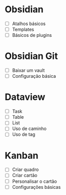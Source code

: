 # Obsidian
- [ ] Atalhos básicos
- [ ] Templates
- [ ] Básicos de plugins

# Obsidian Git
- [ ] Baixar um vault
- [ ] Configuração básica

# Dataview
- [ ] Task
- [ ] Table
- [ ] List
- [ ] Uso de caminho
- [ ] Uso de tag

# Kanban
- [ ] Criar quadro
- [ ] Criar cartão
- [ ] Personalisar o cartão
- [ ] Configurações básicas
